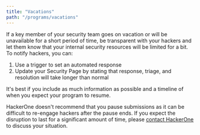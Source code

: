 ```yaml
---
title: "Vacations"
path: "/programs/vacations"
---
```

If a key member of your security team goes on vacation or will be unavailable for a short period of time, be transparent with your hackers and let them know that your internal security resources will be limited for a bit. To notify hackers, you can:
1. Use a trigger to set an automated response
2. Update your Security Page by stating that response, triage, and resolution will take longer than normal

It's best if you include as much information as possible and a timeline of when you expect your program to resume.

HackerOne doesn't recommend that you pause submissions as it can be difficult to re-engage hackers after the pause ends. If you expect the disruption to last for a significant amount of time, please [contact HackerOne](https://support.hackerone.com/hc/en-us/requests/new) to discuss your situation.
